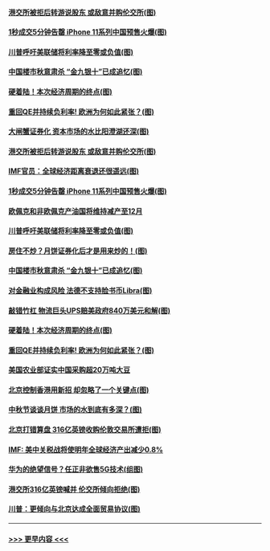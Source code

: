 #### [港交所被拒后转游说股东 或敌意并购伦交所(图)](../pages/p5/907380.md?t=09150001) 
#### [1秒成交5分钟告罄 iPhone 11系列中国预售火爆(图)](../pages/p5/907373.md?t=09150001) 
#### [川普呼吁美联储将利率降至零或负值(图)](../pages/p5/907303.md?t=09150001) 
#### [中国楼市秋意肃杀 “金九银十”已成追忆(图)](../pages/p5/907275.md?t=09150001) 
#### [硬着陆！本次经济周期的终点(图)](../pages/p5/907268.md?t=09150001) 
#### [重回QE并持续负利率! 欧洲为何如此紧张？(图)](../pages/p5/907269.md?t=09150001) 
#### [大闸蟹证券化 资本市场的水比阳澄湖还深(图)](../pages/p5/907370.md?t=09150001) 
#### [港交所被拒后转游说股东 或敌意并购伦交所(图)](../pages/p5/907380.md?t=09150001) 
#### [IMF官员：全球经济距离衰退还很遥远(图)](../pages/p5/907377.md?t=09150001) 
#### [1秒成交5分钟告罄 iPhone 11系列中国预售火爆(图)](../pages/p5/907373.md?t=09150001) 
#### [欧佩克和非欧佩克产油国将维持减产至12月](../pages/p5/907339.md?t=09150001) 
#### [川普呼吁美联储将利率降至零或负值(图)](../pages/p5/907303.md?t=09150001) 
#### [房住不炒？月饼证券化后才是用来炒的！(图)](../pages/p5/907337.md?t=09150001) 
#### [中国楼市秋意肃杀 “金九银十”已成追忆(图)](../pages/p5/907275.md?t=09150001) 
#### [对金融业构成风险 法德不支持脸书币Libra(图)](../pages/p5/907312.md?t=09150001) 
#### [敲错竹杠 物流巨头UPS赔美政府840万美元和解(图)](../pages/p5/907308.md?t=09150001) 
#### [硬着陆！本次经济周期的终点(图)](../pages/p5/907268.md?t=09150001) 
#### [重回QE并持续负利率! 欧洲为何如此紧张？(图)](../pages/p5/907269.md?t=09150001) 
#### [美国农业部证实中国采购超20万吨大豆](../pages/p5/907287.md?t=09150001) 
#### [北京控制香港用新招 却忽略了一个关键点(图)](../pages/p5/907256.md?t=09150001) 
#### [中秋节谈谈月饼 市场的水到底有多深？(图)](../pages/p5/907241.md?t=09150001) 
#### [北京打错算盘 316亿英镑收购伦敦交易所遭拒(图)](../pages/p5/907236.md?t=09150001) 
#### [IMF: 美中关税战将使明年全球经济产出减少0.8%](../pages/p5/907233.md?t=09150001) 
#### [华为的绝望信号？任正非欲售5G技术(组图)](../pages/p5/907155.md?t=09150001) 
#### [港交所316亿英镑喊并 伦交所倾向拒绝(图)](../pages/p5/907207.md?t=09150001) 
#### [川普：更倾向与北京达成全面贸易协议(图)](../pages/p5/907211.md?t=09150001) 

----
#### [ >>> 更早内容 <<< ](../indexes/p5-earlier.md)
